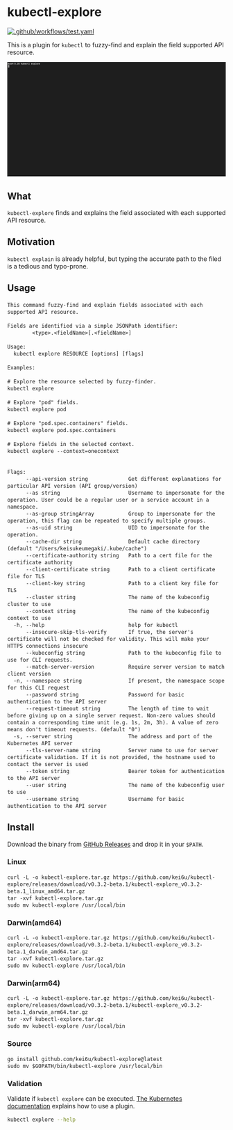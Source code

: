 # kubectl-explore

[![.github/workflows/test.yaml](https://github.com/kei6u/kubectl-explore/actions/workflows/go_test.yaml/badge.svg)](https://github.com/kei6u/kubectl-explore/actions/workflows/go_test.yaml)

This is a plugin for `kubectl` to fuzzy-find and explain the field supported API resource.

![demo](./demo.gif)

## What

`kubectl-explore` finds and explains the field associated with each supported API resource.

## Motivation

`kubectl explain` is already helpful, but typing the accurate path to the filed is a tedious and typo-prone.

## Usage

```
This command fuzzy-find and explain fields associated with each supported API resource.

Fields are identified via a simple JSONPath identifier:
        <type>.<fieldName>[.<fieldName>]

Usage:
  kubectl explore RESOURCE [options] [flags]

Examples:

# Explore the resource selected by fuzzy-finder.
kubectl explore

# Explore "pod" fields.
kubectl explore pod

# Explore "pod.spec.containers" fields.
kubectl explore pod.spec.containers

# Explore fields in the selected context.
kubectl explore --context=onecontext


Flags:
      --api-version string             Get different explanations for particular API version (API group/version)
      --as string                      Username to impersonate for the operation. User could be a regular user or a service account in a namespace.
      --as-group stringArray           Group to impersonate for the operation, this flag can be repeated to specify multiple groups.
      --as-uid string                  UID to impersonate for the operation.
      --cache-dir string               Default cache directory (default "/Users/keisukeumegaki/.kube/cache")
      --certificate-authority string   Path to a cert file for the certificate authority
      --client-certificate string      Path to a client certificate file for TLS
      --client-key string              Path to a client key file for TLS
      --cluster string                 The name of the kubeconfig cluster to use
      --context string                 The name of the kubeconfig context to use
  -h, --help                           help for kubectl
      --insecure-skip-tls-verify       If true, the server's certificate will not be checked for validity. This will make your HTTPS connections insecure
      --kubeconfig string              Path to the kubeconfig file to use for CLI requests.
      --match-server-version           Require server version to match client version
  -n, --namespace string               If present, the namespace scope for this CLI request
      --password string                Password for basic authentication to the API server
      --request-timeout string         The length of time to wait before giving up on a single server request. Non-zero values should contain a corresponding time unit (e.g. 1s, 2m, 3h). A value of zero means don't timeout requests. (default "0")
  -s, --server string                  The address and port of the Kubernetes API server
      --tls-server-name string         Server name to use for server certificate validation. If it is not provided, the hostname used to contact the server is used
      --token string                   Bearer token for authentication to the API server
      --user string                    The name of the kubeconfig user to use
      --username string                Username for basic authentication to the API server
```

## Install

Download the binary from [GitHub Releases](https://github.com/kei6u/kubectl-explore/releases) and drop it in your `$PATH`.

### Linux

```shell
curl -L -o kubectl-explore.tar.gz https://github.com/kei6u/kubectl-explore/releases/download/v0.3.2-beta.1/kubectl-explore_v0.3.2-beta.1_linux_amd64.tar.gz
tar -xvf kubectl-explore.tar.gz
sudo mv kubectl-explore /usr/local/bin
```

### Darwin(amd64)

```shell
curl -L -o kubectl-explore.tar.gz https://github.com/kei6u/kubectl-explore/releases/download/v0.3.2-beta.1/kubectl-explore_v0.3.2-beta.1_darwin_amd64.tar.gz
tar -xvf kubectl-explore.tar.gz
sudo mv kubectl-explore /usr/local/bin
```

### Darwin(arm64)

```shell
curl -L -o kubectl-explore.tar.gz https://github.com/kei6u/kubectl-explore/releases/download/v0.3.2-beta.1/kubectl-explore_v0.3.2-beta.1_darwin_arm64.tar.gz
tar -xvf kubectl-explore.tar.gz
sudo mv kubectl-explore /usr/local/bin
```

### Source

```shell
go install github.com/kei6u/kubectl-explore@latest
sudo mv $GOPATH/bin/kubectl-explore /usr/local/bin
```

### Validation

Validate if `kubectl explore` can be executed.
[The Kubernetes documentation](https://kubernetes.io/docs/tasks/extend-kubectl/kubectl-plugins/#using-a-plugin) explains how to use a plugin.

```bash
kubectl explore --help
```
